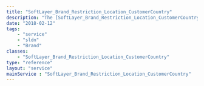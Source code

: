 ```yaml
---
title: "SoftLayer_Brand_Restriction_Location_CustomerCountry"
description: "The [SoftLayer_Brand_Restriction_Location_CustomerCountry](reference/datatypes/SoftLayer_Brand_Restriction_Location_CustomerCountry) service defines the relationship between brands, locations and countries associated with a user's account that are ineligible when ordering products. For example, the India datacenter may not be available on the SoftLayer US brand for customers that live in Great Britain. "
date: "2018-02-12"
tags:
    - "service"
    - "sldn"
    - "Brand"
classes:
    - "SoftLayer_Brand_Restriction_Location_CustomerCountry"
type: "reference"
layout: "service"
mainService : "SoftLayer_Brand_Restriction_Location_CustomerCountry"
---
```

